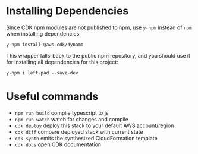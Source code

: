 # Installing Dependencies

Since CDK npm modules are not published to npm, use `y-npm` instead of `npm`
when installing dependencies.

    y-npm install @aws-cdk/dynamo

This wrapper falls-back to the public npm repository, and
you should use it for installing all dependencies for this project:

    y-npm i left-pad --save-dev

# Useful commands

 * `npm run build` compile typescript to js
 * `npm run watch`   watch for changes and compile
 * `cdk deploy`      deploy this stack to your default AWS account/region
 * `cdk diff`        compare deployed stack with current state
 * `cdk synth`       emits the synthesized CloudFormation template
 * `cdk docs`        open CDK documentation


